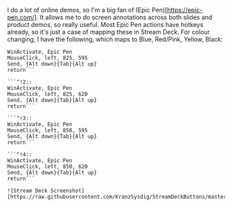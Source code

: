 I do a lot of online demos, so I'm a big fan of (Epic Pen)[https://epic-pen.com/]. It allows me to do screen annotations across both slides and product demos, so really useful. Most Epic Pen actions have hotkeys already, so it's just a case of mapping these in Stream Deck. For colour changing, I have the following, which maps to Blue, Red/Pink, Yellow, Black:

```^!1::
WinActivate, Epic Pen
MouseClick, left, 825, 595
Send, {Alt down}{Tab}{Alt up}
return```

```^!2::
WinActivate, Epic Pen
MouseClick, left, 825, 620
Send, {Alt down}{Tab}{Alt up}
return```

```^!3::
WinActivate, Epic Pen
MouseClick, left, 850, 595
Send, {Alt down}{Tab}{Alt up}
return```

```^!4::
WinActivate, Epic Pen
MouseClick, left, 850, 620
Send, {Alt down}{Tab}{Alt up}
return```

![Stream Deck Screenshot][https://raw.githubusercontent.com/KranzSysdig/StreamDeckButtons/master/Epic%20Pen/Screenshot.png]